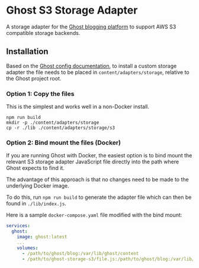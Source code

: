 # Ghost S3 Storage Adapter

A storage adapter for the [Ghost blogging platform](https://ghost.org/) to support AWS S3 compatible storage backends.

## Installation
Based on the [Ghost config documentation](https://ghost.org/docs/config/#creating-a-custom-storage-adapter), to install a custom storage adapter the file needs to be placed in `content/adapters/storage`, relative to the Ghost project root.

### Option 1: Copy the files

This is the simplest and works well in a non-Docker install.

```shell
npm run build
mkdir -p ./content/adapters/storage
cp -r ./lib ./content/adapters/storage/s3
```

### Option 2: Bind mount the files (Docker)

If you are running Ghost with Docker, the easiest option is to bind mount the relevant S3 storage adapter JavaScript file directly into the path where Ghost expects to find it.

The advantage of this approach is that no changes need to be made to the underlying Docker image.

To do this, run `npm run build` to generate the adapter file which can then be found in `./lib/index.js`.

Here is a sample `docker-compose.yaml` file modified with the bind mount:

```yaml
services:
  ghost:
    image: ghost:latest
    ...
    volumes:
      - /path/to/ghost/blog:/var/lib/ghost/content
      - /path/to/ghost-storage-s3/file.js:/path/to/ghost/blog:/var/lib/ghost/content/adapters/storage/s3.js:ro
```
